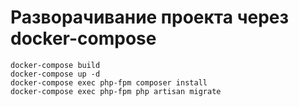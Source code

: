 # Разворачивание проекта через docker-compose

```
docker-compose build
docker-compose up -d
docker-compose exec php-fpm composer install
docker-compose exec php-fpm php artisan migrate
```

